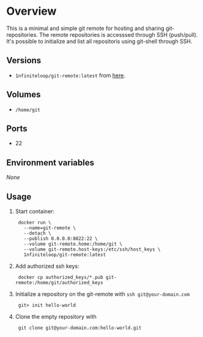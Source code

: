 # Overview

This is a minimal and simple git remote for hosting and sharing git-repositories.
The remote repositories is accesssed through SSH (push/pull). It's possible to
initialize and list all repositoris using git-shell through SSH.

## Versions

* `1nfiniteloop/git-remote:latest` from
  [here](https://github.com/1nfiniteloop/git-remote).

## Volumes

* `/home/git`

## Ports

* 22

## Environment variables

_None_

## Usage

1. Start container:

        docker run \
          --name=git-remote \
          --detach \
          --publish 0.0.0.0:8022:22 \
          --volume git-remote.home:/home/git \
          --volume git-remote.host-keys:/etc/ssh/host_keys \
          1nfiniteloop/git-remote:latest

2. Add authorized ssh keys:

        docker cp authorized_keys/*.pub git-remote:/home/git/authorized_keys

3. Initialize a repository on the git-remote with `ssh git@your-domain.com`

        git> init hello-world

4. Clone the empty repository with

        git clone git@your-domain.com:hello-world.git
